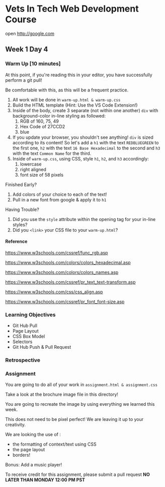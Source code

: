 # Vets In Tech Web Development Course
open http://google.com

## Week 1 Day 4

### Warm Up [10 minutes]

At this point, if you're reading this in your editor, you have successfully perform a git pull!

Be comfortable with this, as this will be a frequent practice.

1. All work will be done in `warm-up.html & warm-up.css`
2. Build the HTML template (Hint: Use the VS Code Extension!)
3. Inside of the body, create 3 separate (not within one another) `div` with background-color in-line styling as followed:
   1. RGB of 160, 75, 49
   2. Hex Code of 27CCD2
   3. blue
4. If you update your browser, you shouldn't see anything! `div` is sized according to its content! So let's add a `h1` with the text `REDBLUEGREEN` to the first one, `h2` with the text `16 Base Hexadecimal` to the second and `h3` with the text `Common Name` for the third.
5. Inside of `warm-up.css`, using CSS, style `h1`, `h2`, and `h3` accordingly:
   1. lowercase
   2. right aligned
   3. font size of 58 pixels

Finished Early?

1. Add colors of your choice to each of the text!
2. Pull in a new font from google & apply it to `h1`

Having Trouble?

1. Did you use the `style` attribute within the opening tag for your in-line styles?
2. Did you `<link>` your CSS file to your `warm-up.html`?

#### Reference

https://www.w3schools.com/cssref/func_rgb.asp

https://www.w3schools.com/colors/colors_hexadecimal.asp

https://www.w3schools.com/colors/colors_names.asp

https://www.w3schools.com/cssref/pr_text_text-transform.asp

https://www.w3schools.com/css/css_align.asp

https://www.w3schools.com/cssref/pr_font_font-size.asp

### Learning Objectives

- Git Hub Pull
- Page Layout
- CSS Box Model
- Selectors
- Git Hub Push & Pull Request

### Retrospective

### Assignment

You are going to do all of your work in `assignment.html & assignment.css`

Take a look at the brochure image file in this directory!

You are going to recreate the image by using everything we learned this week.

This does not need to be pixel perfect! We are leaving it up to your creativity.

We are looking the use of :

- the formatting of context/text using CSS
- the page layout
- borders!

Bonus: Add a music player!

To receive credit for this assignment, please submit a pull request **NO LATER THAN MONDAY 12:00 PM PST**
